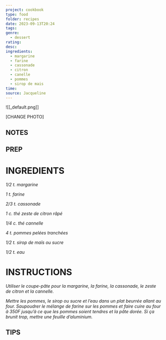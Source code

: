 ```yaml
---
project: cookbook
type: food
folder: recipes
date: 2023-09-13T20:24
tags: 
genre:
  - dessert
rating: 
desc: 
ingredients:
  - margarine
  - farine
  - cassonade
  - citron
  - canelle
  - pommes
  - sirop de mais
time: 
source: Jacqueline
---
```


![[_default.png]]

[CHANGE PHOTO]


## NOTES




## PREP


# INGREDIENTS

_1/2 t. margarine_

_1 t. farine_

_2/3 t. cassonade_

_1 c. thé zeste de citron râpé_

_1/4 c. thé cannelle_

_4 t. pommes pelées tranchées_

_1/2 t. sirop de maïs ou sucre_

_1/2 t. eau_

# INSTRUCTIONS

_Utiliser le coupe-pâte pour la margarine, la_
_farine, la cassonade, le zeste de citron et la_
_cannelle._

_Mettre les pommes, le sirop ou sucre et l’eau_
_dans un plat beurrée allant au four. Saupoudrer_
_le mélange de farine sur les pommes et_
_faire cuire au four à 350F jusqu’à ce que les_
_pommes soient tendres et la pâte dorée. Si_
_ça brunit trop, mettre une feuille d’aluminium._

## TIPS



